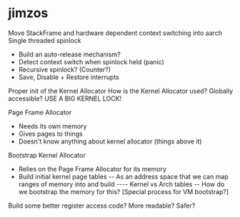 # jimzos

Move StackFrame and hardware dependent context switching into aarch
Single threaded spinlock
- Build an auto-release mechanism?
- Detect context switch when spinlock held (panic)
- Recursive spinlock? (Counter?)
- Save, Disable + Restore interrupts

Proper init of the Kernel Allocator
How is the Kernel Allocator used? Globally accessible? USE A BIG KERNEL LOCK!

Page Frame Allocator
- Needs its own memory
- Gives pages to things
- Doesn't know anything about kernel allocator (things above it)

Bootstrap Kernel Allocator
- Relies on the Page Frame Allocator for its memory
- Build initial kernel page tables
-- As an address space that we can map ranges of memory into and build
---- Kernel vs Arch tables
-- How do we bootstrap the memory for this? [Special process for VM bootstrap?]


Build some better register access code? More readable? Safer?
